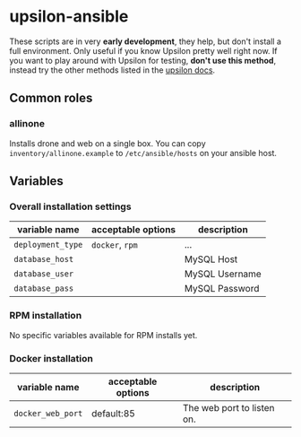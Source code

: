 # upsilon-ansible

These scripts are in very **early development**, they help, but don't install a
full environment. Only useful if you know Upsilon pretty well right now. If you
want to play around with Upsilon for testing, **don't use this method**,
instead try the other methods listed in the [upsilon docs](http://www.upsilonproject.io/docs).

## Common roles

### allinone

Installs drone and web on a single box. You can copy
`inventory/allinone.example` to `/etc/ansible/hosts` on your ansible host.

## Variables

### Overall installation settings

| variable name | acceptable options | description |
| --- | --- | --- |
| `deployment_type` | `docker`, `rpm` | ... |
| `database_host` |  | MySQL Host |
| `database_user` |  | MySQL Username |
| `database_pass` |  | MySQL Password |

### RPM installation

No specific variables available for RPM installs yet.

### Docker installation

| variable name | acceptable options | description |
| --- | --- | --- |
| `docker_web_port` | default:85 | The web port to listen on. |

